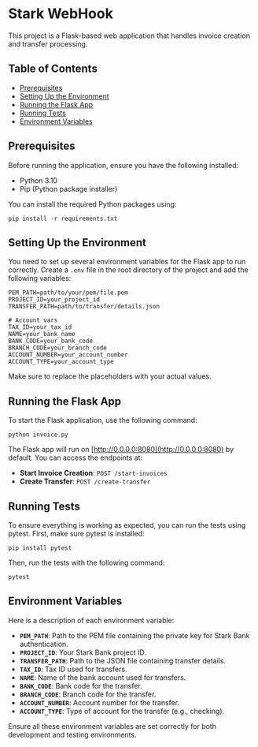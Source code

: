 # Stark WebHook

This project is a Flask-based web application that handles invoice creation and transfer processing.

## Table of Contents

- [Prerequisites](#prerequisites)
- [Setting Up the Environment](#setting-up-the-environment)
- [Running the Flask App](#running-the-flask-app)
- [Running Tests](#running-tests)
- [Environment Variables](#environment-variables)
## Prerequisites

Before running the application, ensure you have the following installed:

- Python 3.10
- Pip (Python package installer)

You can install the required Python packages using:

    
    pip install -r requirements.txt
    

## Setting Up the Environment

You need to set up several environment variables for the Flask app to run correctly. Create a `.env` file in the root directory of the project and add the following variables:

    
    PEM_PATH=path/to/your/pem/file.pem
    PROJECT_ID=your_project_id
    TRANSFER_PATH=path/to/transfer/details.json

    # Account vars
    TAX_ID=your_tax_id
    NAME=your_bank_name
    BANK_CODE=your_bank_code
    BRANCH_CODE=your_branch_code
    ACCOUNT_NUMBER=your_account_number
    ACCOUNT_TYPE=your_account_type
    

Make sure to replace the placeholders with your actual values.

## Running the Flask App

To start the Flask application, use the following command:

    
    python invoice.py
    

The Flask app will run on [http://0.0.0.0:8080](http://0.0.0.0:8080) by default. You can access the endpoints at:

- **Start Invoice Creation**: `POST /start-invoices`
- **Create Transfer**: `POST /create-transfer`

## Running Tests

To ensure everything is working as expected, you can run the tests using pytest. First, make sure pytest is installed:

    
    pip install pytest
    

Then, run the tests with the following command:

    
    pytest
    
## Environment Variables

Here is a description of each environment variable:

- **`PEM_PATH`**: Path to the PEM file containing the private key for Stark Bank authentication.
- **`PROJECT_ID`**: Your Stark Bank project ID.
- **`TRANSFER_PATH`**: Path to the JSON file containing transfer details.
- **`TAX_ID`**: Tax ID used for transfers.
- **`NAME`**: Name of the bank account used for transfers.
- **`BANK_CODE`**: Bank code for the transfer.
- **`BRANCH_CODE`**: Branch code for the transfer.
- **`ACCOUNT_NUMBER`**: Account number for the transfer.
- **`ACCOUNT_TYPE`**: Type of account for the transfer (e.g., checking).

Ensure all these environment variables are set correctly for both development and testing environments.
